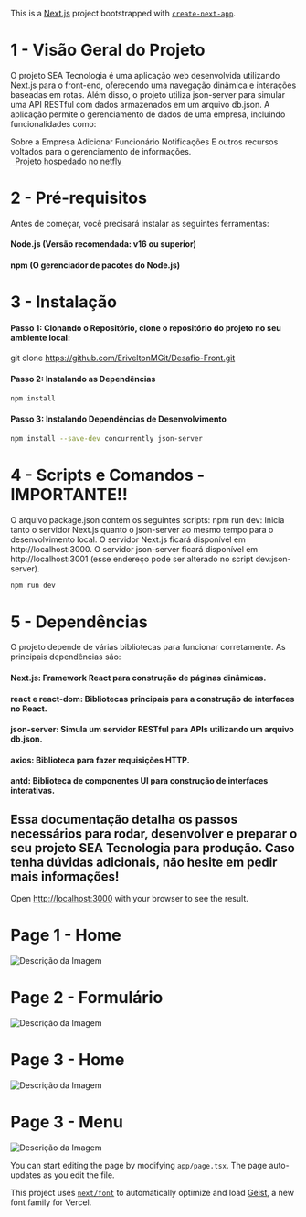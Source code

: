 This is a [Next.js](https://nextjs.org) project bootstrapped with [`create-next-app`](https://nextjs.org/docs/app/api-reference/cli/create-next-app).

# 1 - Visão Geral do Projeto  
O projeto SEA Tecnologia é uma aplicação web desenvolvida utilizando Next.js para o front-end, oferecendo uma navegação dinâmica e interações baseadas em rotas. Além disso, o projeto utiliza json-server para simular uma API RESTful com dados armazenados em um arquivo db.json.
A aplicação permite o gerenciamento de dados de uma empresa, incluindo funcionalidades como:

Sobre a Empresa
Adicionar Funcionário
Notificações
E outros recursos voltados para o gerenciamento de informações.  
&nbsp;<a href="https://desafio-front-sea-tecnologia.netlify.app/Pages/Funcionarios">
Projeto hospedado no netfly 
</a>&nbsp;

# 2 - Pré-requisitos  
Antes de começar, você precisará instalar as seguintes ferramentas:

#### Node.js (Versão recomendada: v16 ou superior)
#### npm (O gerenciador de pacotes do Node.js)  

# 3 - Instalação
#### Passo 1: Clonando o Repositório, clone o repositório do projeto no seu ambiente local:
git clone https://github.com/EriveltonMGit/Desafio-Front.git

#### Passo 2: Instalando as Dependências  
```bash
npm install
```

#### Passo 3: Instalando Dependências de Desenvolvimento


```bash
npm install --save-dev concurrently json-server
```

# 4 - Scripts e Comandos - IMPORTANTE!!  
O arquivo package.json contém os seguintes scripts:
npm run dev: Inicia tanto o servidor Next.js quanto o json-server ao mesmo tempo para o desenvolvimento local.
O servidor Next.js ficará disponível em http://localhost:3000.
O servidor json-server ficará disponível em http://localhost:3001 (esse endereço pode ser alterado no script dev:json-server).
```bash
npm run dev
```

# 5 - Dependências  
O projeto depende de várias bibliotecas para funcionar corretamente. As principais dependências são:

#### Next.js: Framework React para construção de páginas dinâmicas.
#### react e react-dom: Bibliotecas principais para a construção de interfaces no React.
#### json-server: Simula um servidor RESTful para APIs utilizando um arquivo db.json.
#### axios: Biblioteca para fazer requisições HTTP.
#### antd: Biblioteca de componentes UI para construção de interfaces interativas.

## Essa documentação detalha os passos necessários para rodar, desenvolver e preparar o seu projeto SEA Tecnologia para produção. Caso tenha dúvidas adicionais, não hesite em pedir mais informações!

Open [http://localhost:3000](http://localhost:3000) with your browser to see the result.
# Page 1 - Home
![Descrição da Imagem](https://github.com/EriveltonMGit/Desafio-Front/raw/main/public/documentacao/tela_home.webp) 

# Page 2 - Formulário
![Descrição da Imagem](https://github.com/EriveltonMGit/Desafio-Front/raw/main/public/documentacao/tela_funcionario.webp) 

# Page 3 - Home
![Descrição da Imagem](https://github.com/EriveltonMGit/Desafio-Front/raw/main/public/documentacao/smartphone_home.webp) 
# Page 3 - Menu
![Descrição da Imagem](https://github.com/EriveltonMGit/Desafio-Front/raw/main/public/documentacao/samrtphone_fun.webp) 


You can start editing the page by modifying `app/page.tsx`. The page auto-updates as you edit the file.

This project uses [`next/font`](https://nextjs.org/docs/app/building-your-application/optimizing/fonts) to automatically optimize and load [Geist](https://vercel.com/font), a new font family for Vercel.


